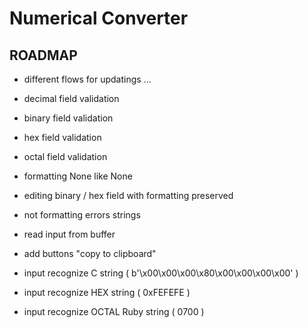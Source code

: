 
# Numerical Converter

## ROADMAP

- different flows for updatings ...

- decimal field validation
- binary field validation
- hex field validation
- octal field validation

- formatting None like None

- editing binary / hex field with formatting preserved

- not formatting errors strings

- read input from buffer

- add buttons "copy to clipboard"

- input recognize C string ( b'\x00\x00\x00\x80\x00\x00\x00\x00' )
- input recognize HEX string ( 0xFEFEFE )
- input recognize OCTAL Ruby string ( 0700 )